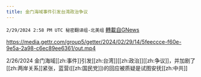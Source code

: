 ```yaml
---
title: 金门海域事件引发台湾政治争议
---
```

`2/29/2024 2:58 PM UTC 秘密翻译组-北美组` [轉載自GNews](https://gnews.org/articles/2353380)


https://media.gettr.com/group5/getter/2024/02/29/14/5feeccce-f60e-9e5a-2a98-c6ec89ee6361/out.mp4

2/26/2024 金门海域[[zh:事件]]引发[[zh:台湾]][[zh:政治]][[zh:争议]]，并加剧了[[zh:两岸关系]]紧张，蓝营([[zh:国民党]])的回应被质疑是试图安抚[[zh:中共]]
